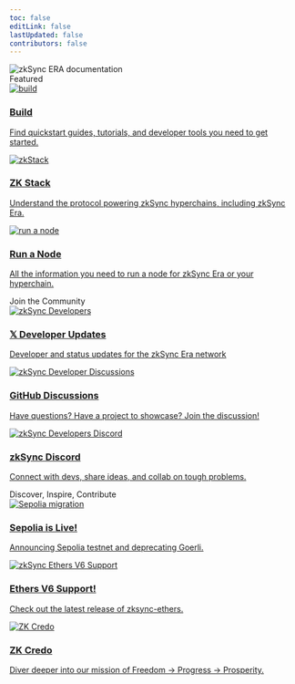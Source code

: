 ```yaml
---
toc: false
editLink: false
lastUpdated: false
contributors: false
---
```


<div>
  <div >
    <div class="landing">
      <div>
        <div class="hero-img">
          <img src="/full_logo_zksync-black.svg" alt="zkSync ERA documentation">
        </div>
      </div>
    </div>
  </div>
</div>

<div class="cards-heading">
   <span class="title-section">Featured</span>
</div>
<section>
  <div class="card-container">
    <a href="./build" class="card">
      <img src="/images/landing/build.png" alt="build">
      <div class="content">
        <h3>Build</h3>
        <p>Find quickstart guides, tutorials, and developer tools you need to get started.</p>
      </div>
    </a>
    <a href="./zk-stack" class="card">
      <img src="/images/landing/hyperchain.png" alt="zkStack">
      <div class="content">
        <h3>ZK Stack</h3>
        <p>Understand the protocol powering zkSync hyperchains, including zkSync Era.</p>
      </div>
    </a>
    <a href="./infra" class="card">
      <img src="/images/landing/run-a-node.png" alt="run a node">
      <div class="content">
        <h3>Run a Node</h3>
        <p>All the information you need to run a node for zkSync Era or your hyperchain.</p>
      </div>
    </a>
  </div>
</section>

<div class="cards-heading">
   <span class="title-section">Join the Community</span>
</div>

<section>
  <div class="card-container">
    <a target="_blank" rel="noopener noreferrer" href="https://twitter.com/zkSyncDevs" class="card">
      <img src="/images/landing/zkSyncDevs.png" alt="zkSync Developers">
      <div class="content">
        <h3>𝕏 Developer Updates</h3>
        <p>Developer and status updates for the zkSync Era network</p>
      </div>
    </a>
    <a target="_blank" rel="noopener noreferrer" href="https://github.com/zkSync-Community-Hub/zksync-developers/discussions" class="card">
      <img src="/images/landing/dev-dis.png" alt="zkSync Developer Discussions">
      <div class="content">
        <h3>GitHub Discussions</h3>
        <p>Have questions? Have a project to showcase? Join the discussion!</p>
      </div>
    </a>
    <a target="_blank" rel="noopener noreferrer" href="https://join.zksync.dev/" class="card">
      <img src="/images/landing/dev-discord.png" alt="zkSync Developers Discord">
      <div class="content">
        <h3>zkSync Discord</h3>
        <p>Connect with devs, share ideas, and collab on tough problems.</p>
      </div>
    </a>
  </div>
</section>

<div class="cards-heading">
   <span class="title-section">Discover, Inspire, Contribute</span>
</div>

<section>
  <div class="card-container">
    <a
      target="_blank"
      rel="noopener noreferrer"
      href="https://github.com/zkSync-Community-Hub/zksync-developers/discussions/228"
      class="card"
    >
      <img src="/images/landing/sepolia-migration.png" alt="Sepolia migration">
      <div class="content">
        <h3>Sepolia is Live!</h3>
        <p>Announcing Sepolia testnet and deprecating Goerli.</p>
      </div>
    </a>
    <a
      target="_blank"
      rel="noopener noreferrer"
      href="https://www.npmjs.com/package/zksync-ethers"
      class="card"
    >
      <img src="/images/landing/eth-6.png" alt="zkSync Ethers V6 Support">
      <div class="content">
        <h3>Ethers V6 Support!</h3>
        <p>Check out the latest release of zksync-ethers.</p>
      </div>
    </a>
    <a
      target="_blank"
      rel="noopener noreferrer"
      href="https://github.com/zksync/credo"
      class="card"
    >
      <img src="/images/landing/zk-credo.jpeg" alt="ZK Credo">
      <div class="content">
        <h3>ZK Credo</h3>
        <p>Diver deeper into our mission of Freedom → Progress → Prosperity.</p>
      </div>
    </a>
  </div>
</section>
